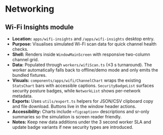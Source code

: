 # Networking

## Wi-Fi Insights module

- **Location:** `apps/wifi-insights` and `/apps/wifi-insights` desktop entry.
- **Purpose:** Visualises simulated Wi-Fi scan data for quick channel health checks.
- **Shell:** Renders inside `WindowMainScreen` with responsive two-column channel grid.
- **Data:** Populated through `workers/wifiScan.ts` (≤3 s turnaround). The worker automatically falls back to offline/demo mode and only emits the bundled fixtures.
- **Visuals:** `components/apps/wifi/ChannelChart` wraps the existing `StatsChart` bars with accessible captions. `SecurityBadgeList` surfaces security posture badges, while `NetworkList` shows per-network metadata.
- **Exports:** Uses `utils/export.ts` helpers for JSON/CSV clipboard copy and file download. Buttons live in the window header actions.
- **Accessibility:** Charts include `<figcaption>` descriptions and sr-only summaries so the simulation is screen reader friendly.
- **Notes:** Keep new data additions under the 3 second worker SLA and update badge variants if new security types are introduced.

